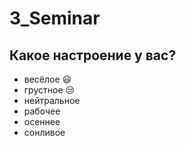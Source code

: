 # 3_Seminar

## Какое настроение у вас?
* весёлое :smiley:
* грустное :unamused:
* нейтральное
* рабочее
* осеннее
* сонливое
